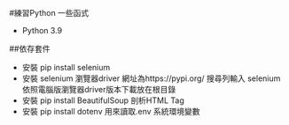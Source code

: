 #練習Python 一些函式 
- Python 3.9

##依存套件
- 安裝 pip install selenium
- 安裝 selenium 瀏覽器driver 網址為https://pypi.org/ 搜尋列輸入 selenium 依照電腦版瀏覽器driver版本下載放在根目錄
- 安裝 pip install BeautifulSoup 剖析HTML Tag
- 安裝 pip install dotenv 用來讀取.env 系統環境變數